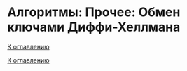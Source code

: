 # Алгоритмы: Прочее: Обмен ключами Диффи-Хеллмана

<!--

-->

[К оглавлению](../README.md)



[К оглавлению](../README.md)
